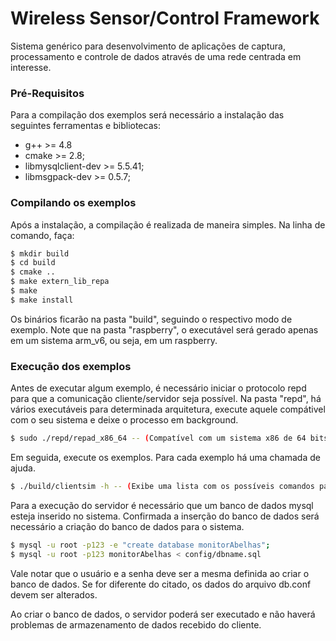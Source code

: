 Wireless Sensor/Control Framework
=================================

Sistema genérico para desenvolvimento de aplicações de captura, processamento e
controle de dados através de uma rede centrada em interesse.

### Pré-Requisitos

Para a compilação dos exemplos será necessário a instalação das seguintes ferramentas
e bibliotecas:

- g++ >= 4.8
- cmake >= 2.8;
- libmysqlclient-dev >= 5.5.41;
- libmsgpack-dev >= 0.5.7;

### Compilando os exemplos
Após a instalação, a compilação é realizada de maneira simples. Na linha de comando, faça:
```sh
$ mkdir build
$ cd build
$ cmake ..
$ make extern_lib_repa
$ make
$ make install
```
Os binários ficarão na pasta "build", seguindo o respectivo modo de exemplo. Note que
na pasta "raspberry", o executável será gerado apenas em um sistema arm_v6, ou seja, em
um raspberry.

### Execução dos exemplos

Antes de executar algum exemplo, é necessário iniciar o protocolo repd para que a comunicação
cliente/servidor seja possível. Na pasta "repd", há vários executáveis para determinada arquitetura,
execute aquele compátivel com o seu sistema e deixe o processo em background.
```sh
$ sudo ./repd/repad_x86_64 -- (Compatível com um sistema x86 de 64 bits);
```
Em seguida, execute os exemplos. Para cada
exemplo há uma chamada de ajuda.
```sh
$ ./build/clientsim -h -- (Exibe uma lista com os possíveis comandos para o cliente)
```
Para a execução do servidor é necessário que um banco de dados mysql esteja inserido no sistema. Confirmada
a inserção do banco de dados será necessário a criação do banco de dados para o sistema.
```sh
$ mysql -u root -p123 -e "create database monitorAbelhas";
$ mysql -u root -p123 monitorAbelhas < config/dbname.sql
```
Vale notar que o usuário e a senha deve ser a mesma definida ao criar o banco de dados. Se for diferente
do citado, os dados do arquivo db.conf devem ser alterados.

Ao criar o banco de dados, o servidor poderá ser executado e não haverá problemas de armazenamento de dados
recebido do cliente.
